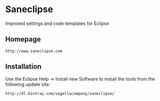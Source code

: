Saneclipse
==========

Improved settings and code templates for Eclipse

Homepage
--------

	http://www.saneclipse.com

Installation
-----------

Use the Eclipse Help -> Install new Software to install the tools from the following update site: 

    http://dl.bintray.com/vogellacompany/saneclipse/ 

